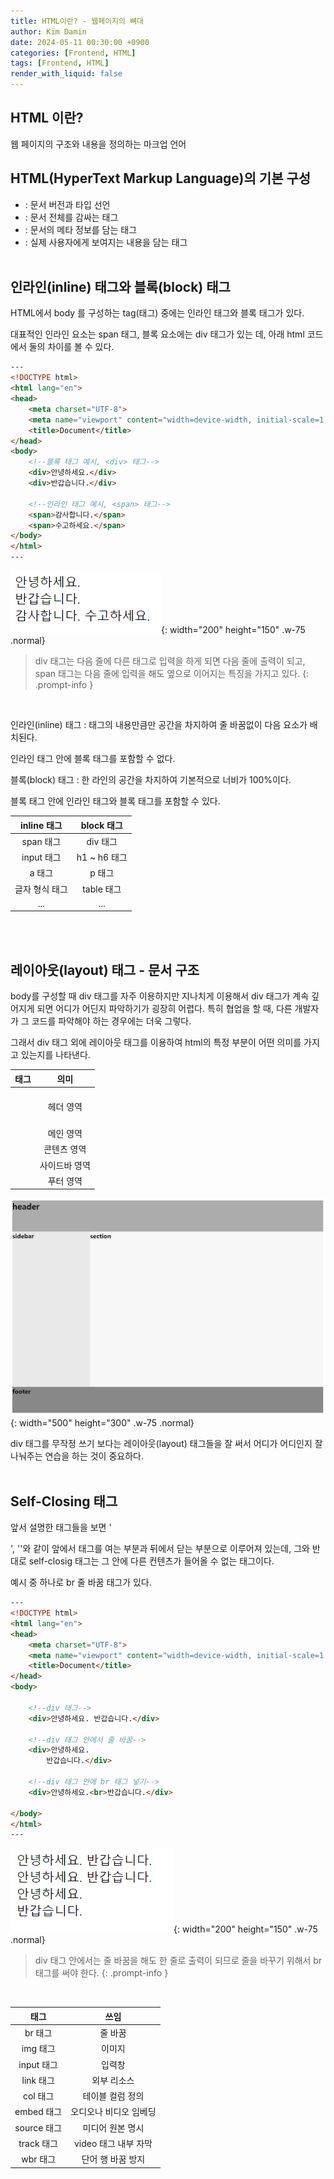```yaml
---
title: HTML이란? - 웹페이지의 뼈대
author: Kim Damin
date: 2024-05-11 00:30:00 +0900
categories: [Frontend, HTML]
tags: [Frontend, HTML]
render_with_liquid: false
---
```


## HTML 이란?
  
웹 페이지의 구조와 내용을 정의하는 마크업 언어
<br/>

## HTML(HyperText Markup Language)의 기본 구성

- **<!DOCTYPE html>**: 문서 버전과 타입 선언
- **<html>**: 문서 전체를 감싸는 태그
- **<head>**: 문서의 메타 정보를 담는 태그
- **<body>**: 실제 사용자에게 보여지는 내용을 담는 태그
<br/><br/>

## 인라인(inline) 태그와 블록(block) 태그

HTML에서 body 를 구성하는 tag(태그) 중에는 인라인 태그와 블록 태그가 있다.

대표적인 인라인 요소는 span 태그, 블록 요소에는 div 태그가 있는 데, 아래 html 코드에서 둘의 차이를 볼 수 있다.
<br/>

```html
---
<!DOCTYPE html>
<html lang="en">
<head>
    <meta charset="UTF-8">
    <meta name="viewport" content="width=device-width, initial-scale=1.0">
    <title>Document</title>
</head>
<body>
    <!--블록 태그 예시, <div> 태그-->
    <div>안녕하세요.</div>
    <div>반갑습니다.</div>

    <!--인라인 태그 예시, <span> 태그-->
    <span>감사합니다.</span>
    <span>수고하세요.</span>
</body>
</html>
---
```

![Desktop View](assets/img/html/div&span.png){: width="200" height="150" .w-75 .normal}


> div 태그는 다음 줄에 다른 태그로 입력을 하게 되면 다음 줄에 출력이 되고, span 태그는 다음 줄에 입력을 해도 옆으로 이어지는 특징을 가지고 있다.
{: .prompt-info }
<br/>

인라인(inline) 태그
: 태그의 내용만큼만 공간을 차지하여 줄 바꿈없이 다음 요소가 배치된다.

인라인 태그 안에 블록 태그를 포함할 수 없다.

블록(block) 태그
: 한 라인의 공간을 차지하여 기본적으로 너비가 100%이다.

블록 태그 안에 인라인 태그와 블록 태그를 포함할 수 있다.
<br/>

|      inline 태그      |      block 태그      |
| :------------------:  | :-----------------: |
| span 태그             | div 태그             |
| input 태그            | h1 ~ h6 태그         |
| a 태그                | p 태그               |
| 글자 형식 태그         | table 태그          |
| ...                   | ...                 |

<br/><br/>

## 레이아웃(layout) 태그 - 문서 구조

body를 구성할 때 div 태그를 자주 이용하지만 지나치게 이용해서 div 태그가 계속 깊어지게 되면 어디가 어딘지 파악하기가 굉장히 어렵다. 특히 협업을 할 때, 다른 개발자가 그 코드를 파악해야 하는 경우에는 더욱 그렇다.

그래서 div 태그 외에 레이아웃 태그를 이용하여 html의 특정 부분이 어떤 의미를 가지고 있는지를 나타낸다.
<br/>

|         태그          |         의미          |
| :-------------------: | :------------------: |
| <header>              | 헤더 영역             |
| <main>                | 메인 영역             |
| <section>             | 콘텐츠 영역           |
| <aside>               | 사이드바 영역         |
| <footer>              | 푸터 영역             |


![Desktop View](assets/img/html/layout.png){: width="500" height="300" .w-75 .normal}

div 태그를 무작정 쓰기 보다는 레이아웃(layout) 태그들을 잘 써서 어디가 어디인지 잘 나눠주는 연습을 하는 것이 중요하다.
<br/><br/>

## Self-Closing 태그

앞서 설명한 태그들을 보면 '<div></div>', '<span></span>'와 같이 앞에서 태그를 여는 부분과 뒤에서 닫는 부분으로 이루어져 있는데, 그와 반대로 self-closig 태그는 그 안에 다른 컨텐츠가 들어올 수 없는 태그이다.

예시 중 하나로 br 줄 바꿈 태그가 있다.
<br/>

```html
---
<!DOCTYPE html>
<html lang="en">
<head>
    <meta charset="UTF-8">
    <meta name="viewport" content="width=device-width, initial-scale=1.0">
    <title>Document</title>
</head>
<body>
    
    <!--div 태그-->
    <div>안녕하세요. 반갑습니다.</div>

    <!--div 태그 안에서 줄 바꿈-->
    <div>안녕하세요. 
        반갑습니다.</div>
    
    <!--div 태그 안에 br 태그 넣기-->
    <div>안녕하세요.<br>반갑습니다.</div>

</body>
</html>
---
```

![Desktop View](assets/img/html/br.png){: width="200" height="150" .w-75 .normal}


> div 태그 안에서는 줄 바꿈을 해도 한 줄로 출력이 되므로 줄을 바꾸기 위해서 br 태그를 써야 한다.
{: .prompt-info }
<br/>

|         태그          |          쓰임          |
| :------------------:  | :-------------------: |
| br 태그               | 줄 바꿈                |
| img 태그              | 이미지                 |
| input 태그            | 입력창                 |
| link 태그             | 외부 리소스            |
| col 태그              | 테이블 컬럼 정의        |
| embed 태그            | 오디오나 비디오 임베딩  |
| source 태그           | 미디어 원본 명시        |
| track 태그            | video 태그 내부 자막    |
| wbr 태그              | 단어 행 바꿈 방지       |

<br/>

